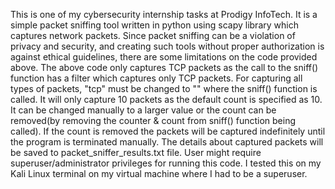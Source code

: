 This is one of my cybersecurity internship tasks at Prodigy InfoTech. It is a simple packet sniffing tool written in python using scapy library which captures network packets. Since packet sniffing can be a violation of privacy and security, and creating such tools without proper authorization is against ethical guidelines, there are some limitations on the code provided above. The above code only captures TCP packets as the call to the sniff() function has a filter which captures only TCP packets. For capturing all types of packets, "tcp" must be changed to "" where the sniff() function is called. It will only capture 10 packets as the default count is specified as 10. It can be changed manually to a larger value or the count can be removed(by removing the counter & count from sniff() function being called). If the count is removed the packets will be captured indefinitely until the program is terminated manually. The details about captured packets will be saved to packet_sniffer_results.txt file. User might require superuser/administrator privileges for running this code. I tested this on my Kali Linux terminal on my virtual machine where I had to be a superuser.
